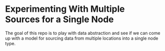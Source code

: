 # Experimenting With Multiple Sources for a Single Node

The goal of this repo is to play with data abstraction and see if we can come up with a model for sourcing data from multiple locations into a single node type.
